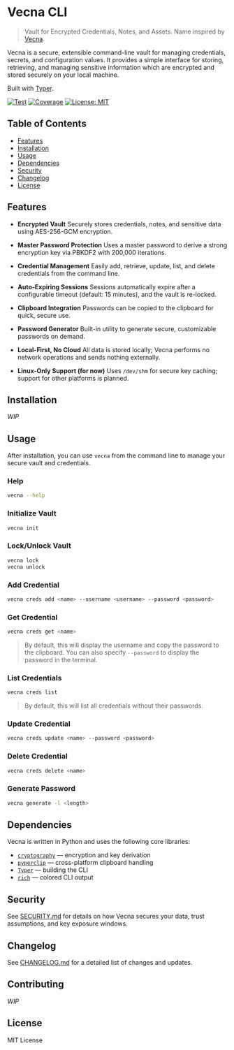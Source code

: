 # Vecna CLI
> Vault for Encrypted Credentials, Notes, and Assets. Name inspired by [Vecna](https://forgottenrealms.fandom.com/wiki/Vecna).

Vecna is a secure, extensible command-line vault for managing credentials, secrets, and configuration values. It provides a simple interface for storing, retrieving, and managing sensitive information which are encrypted and stored securely on your local machine.

Built with [Typer](https://typer.tiangolo.com/).

[![Test](https://github.com/thrapai/vecna/actions/workflows/test.yml/badge.svg)](https://github.com/thrapai/vecna/actions/workflows/test.yaml)
[![Coverage](https://codecov.io/gh/thrapai/vecna/branch/master/graph/badge.svg)](https://codecov.io/gh/thrapai/vecna)
[![License: MIT](https://img.shields.io/badge/license-MIT-blue.svg)](LICENSE)

## Table of Contents

- [Features](#features)
- [Installation](#installation)
- [Usage](#usage)
- [Dependencies](#dependencies)
- [Security](#security)
- [Changelog](#changelog)
- [License](#license)

## Features

- **Encrypted Vault**
  Securely stores credentials, notes, and sensitive data using AES-256-GCM encryption.

- **Master Password Protection**
  Uses a master password to derive a strong encryption key via PBKDF2 with 200,000 iterations.

- **Credential Management**
  Easily add, retrieve, update, list, and delete credentials from the command line.

- **Auto-Expiring Sessions**
  Sessions automatically expire after a configurable timeout (default: 15 minutes), and the vault is re-locked.

- **Clipboard Integration**
  Passwords can be copied to the clipboard for quick, secure use.

- **Password Generator**
  Built-in utility to generate secure, customizable passwords on demand.

- **Local-First, No Cloud**
  All data is stored locally; Vecna performs no network operations and sends nothing externally.

- **Linux-Only Support (for now)**
  Uses `/dev/shm` for secure key caching; support for other platforms is planned.

## Installation

_WIP_

## Usage

After installation, you can use `vecna` from the command line to manage your secure vault and credentials.

### Help

```bash
vecna --help
```

### Initialize Vault

```bash
vecna init
```

### Lock/Unlock Vault

```bash
vecna lock
vecna unlock
```

### Add Credential

```bash
vecna creds add <name> --username <username> --password <password>
```

### Get Credential

```bash
vecna creds get <name>
```
> By default, this will display the username and copy the password to the clipboard. You can also specify `--password` to display the password in the terminal.

### List Credentials

```bash
vecna creds list
```

> By default, this will list all credentials without their passwords.

### Update Credential

```bash
vecna creds update <name> --password <password>
```

### Delete Credential

```bash
vecna creds delete <name>
```

### Generate Password

```bash
vecna generate -l <length>
```

## Dependencies

Vecna is written in Python and uses the following core libraries:

- [`cryptography`](https://pypi.org/project/cryptography/) — encryption and key derivation
- [`pyperclip`](https://pypi.org/project/pyperclip/) — cross-platform clipboard handling
- [`Typer`](https://pypi.org/project/typer/) — building the CLI
- [`rich`](https://pypi.org/project/rich/) — colored CLI output

## Security

See [SECURITY.md](SECURITY.md) for details on how Vecna secures your data, trust assumptions, and key exposure windows.

## Changelog

See [CHANGELOG.md](CHANGELOG.md) for a detailed list of changes and updates.

## Contributing

_WIP_

## License

MIT License
